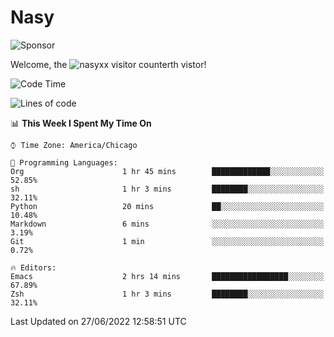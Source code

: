 # Nasy

<!--
<p align="center">
<img height="200" src="https://github-readme-stats.vercel.app/api?username=nasyxx&count_private=true&show_icons=true&theme=dracula&include_all_commits=true"/>
<img height="200" src="https://github-readme-stats.vercel.app/api/top-langs/?username=nasyxx&theme=dracula&hide=html,jupyter+notebook&count_private=true&show_icons=true"/>
</p>

  
----------------
-->

![Sponsor](https://img.shields.io/static/v1.svg?label=Sponsor&message=%E2%9D%A4&logo=GitHub&style=flat&color=pink)
 
Welcome, the ![nasyxx visitor counter](https://count.getloli.com/get/@nasyxx?theme=rule34)th vistor!
 
<!--START_SECTION:waka-->
![Code Time](http://img.shields.io/badge/Code%20Time-2%2C495%20hrs%2015%20mins-blue)

![Lines of code](https://img.shields.io/badge/From%20Hello%20World%20I%27ve%20Written-5%20Million%20lines%20of%20code-blue)

📊 **This Week I Spent My Time On** 

```text
⌚︎ Time Zone: America/Chicago

💬 Programming Languages: 
Org                      1 hr 45 mins        █████████████░░░░░░░░░░░░   52.85% 
sh                       1 hr 3 mins         ████████░░░░░░░░░░░░░░░░░   32.11% 
Python                   20 mins             ██░░░░░░░░░░░░░░░░░░░░░░░   10.48% 
Markdown                 6 mins              ░░░░░░░░░░░░░░░░░░░░░░░░░   3.19% 
Git                      1 min               ░░░░░░░░░░░░░░░░░░░░░░░░░   0.72%

🔥 Editors: 
Emacs                    2 hrs 14 mins       █████████████████░░░░░░░░   67.89% 
Zsh                      1 hr 3 mins         ████████░░░░░░░░░░░░░░░░░   32.11%

```


 Last Updated on 27/06/2022 12:58:51 UTC
<!--END_SECTION:waka-->

<!-- ![visitors](https://visitor-badge.laobi.icu/badge?page_id=nasyxx.nasyxx) -->
